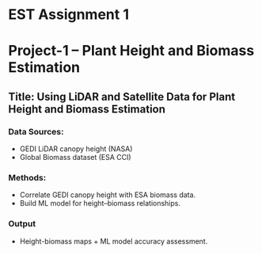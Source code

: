 # EST Assignment 1

# Project-1 – Plant Height and Biomass Estimation

## Title: Using LiDAR and Satellite Data for Plant Height and Biomass Estimation

### Data Sources:
- GEDI LiDAR canopy height (NASA)
- Global Biomass dataset (ESA CCI)

### Methods:
- Correlate GEDI canopy height with ESA biomass data.
- Build ML model for height–biomass relationships.

### Output
- Height-biomass maps + ML model accuracy assessment.
